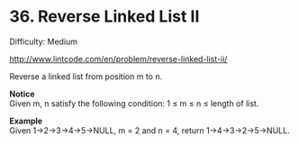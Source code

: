 # 36. Reverse Linked List II

Difficulty: Medium

http://www.lintcode.com/en/problem/reverse-linked-list-ii/

Reverse a linked list from position m to n.

**Notice**  
Given m, n satisfy the following condition: 1 ≤ m ≤ n ≤ length of list.

**Example**  
Given 1->2->3->4->5->NULL, m = 2 and n = 4, return 1->4->3->2->5->NULL.
